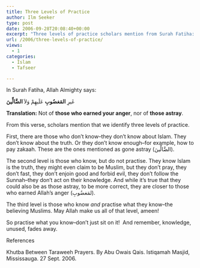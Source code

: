 ```yaml
---
title: Three Levels of Practice
author: Ilm Seeker
type: post
date: 2006-09-28T20:08:40+00:00
excerpt: "Three levels of practice scholars mention from Surah Fatiha: those who don't know, those who know and don't practice, and those who know and practise."
url: /2006/three-levels-of-practice/
views:
  - 1
categories:
  - Islam
  - Tafseer

---
```

In Surah Fatiha, Allah Almighty says:

<div class="quran">
  غَيرِ <strong>المَغضُوبِ</strong> عَلَيهِمْ وَلاَ<strong> الضَّالِّينَ</strong>
</div>

**Translation:** Not of **those who earned your anger**, nor of **those astray**.

From this verse, scholars mention that we identify three levels of practice.

First, there are those who don&#8217;t know&#8211;they don&#8217;t know about Islam. They don&#8217;t know about the truth. Or they don&#8217;t know enough&#8211;for example, how to pay zakaah. These are the ones mentioned as gone astray (الضَّالِّينَ).

The second level is those who know, but do not practise. They know Islam is the truth, they might even claim to be Muslim, but they don&#8217;t pray, they don&#8217;t fast, they don&#8217;t enjoin good and forbid evil, they don&#8217;t follow the Sunnah&#8211;they don&#8217;t act on their knowledge. And while it&#8217;s true that they could also be as those astray, to be more correct, they are closer to those who earned Allah&#8217;s anger (لمَغضُوبِ).

The third level is those who know _and_ practise what they know&#8211;the believing Muslims. May Allah make us all of that level, ameen!

So practise what you know&#8211;don&#8217;t just sit on it!  And remember, knowledge, unused, fades away.

<div id="referencesTitle">
  References
</div>

<p class="reference">
  Khutba Between Taraweeh Prayers. By Abu Owais Qais. Istiqamah Masjid, Mississauga. 27 Sept. 2006.
</p>